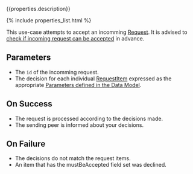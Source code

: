 {{properties.description}}

{% include properties_list.html %}

This use-case attempts to accept an incomming [Request](/integrate/data-model-overview#request). 
It is advised to [check if incoming request can be accepted](/use-case-consumption-check-if-incoming-request-can-be-accepted)
in advance.

## Parameters

- The `id` of the incomming request.
- The decision for each individual [RequestItem](/integrate/data-model-overview#request)
expressed as the appropriate [Parameters defined in the Data Model](/integrate/requests-and-requestitems).

## On Success

- The request is processed according to the decisions made. 
- The sending peer is informed about your decisions. 

## On Failure

- The decisions do not match the request items.
- An item that has the mustBeAccepted field set was declined.
